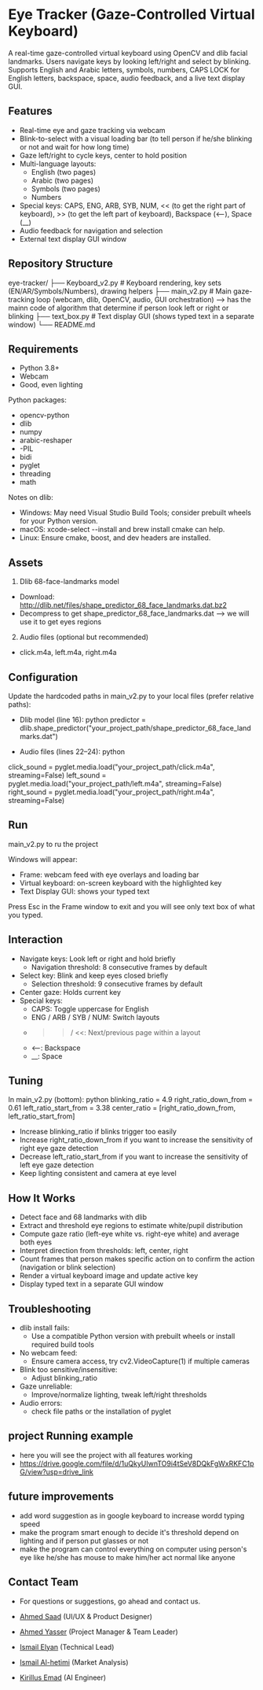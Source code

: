 # Eye Tracker (Gaze-Controlled Virtual Keyboard)

A real-time gaze-controlled virtual keyboard using OpenCV and dlib facial landmarks. Users navigate keys by looking left/right and select by blinking. Supports English and Arabic letters, symbols, numbers, CAPS LOCK for English letters, backspace, space, audio feedback, and a live text display GUI.

## Features

- Real-time eye and gaze tracking via webcam
- Blink-to-select with a visual loading bar (to tell person if he/she blinking or not and wait for how long time)
- Gaze left/right to cycle keys, center to hold position
- Multi-language layouts:
  - English (two pages)
  - Arabic (two pages)
  - Symbols (two pages)
  - Numbers
- Special keys: CAPS, ENG, ARB, SYB, NUM, << (to get the right part of keyboard), >> (to get the left part of keyboard), Backspace (<--), Space (__)
- Audio feedback for navigation and selection
- External text display GUI window

## Repository Structure


eye-tracker/
├── Keyboard_v2.py   # Keyboard rendering, key sets (EN/AR/Symbols/Numbers), drawing helpers
├── main_v2.py       # Main gaze-tracking loop (webcam, dlib, OpenCV, audio, GUI orchestration) --> has the mainn code of algorithm that determine if person look                         left or right or blinking
├── text_box.py      # Text display GUI (shows typed text in a separate window)
└── README.md


## Requirements

- Python 3.8+
- Webcam
- Good, even lighting

Python packages:
- opencv-python
- dlib
- numpy
- arabic-reshaper
- -PIL
- bidi
- pyglet
- threading
- math

Notes on dlib:
- Windows: May need Visual Studio Build Tools; consider prebuilt wheels for your Python version.
- macOS: xcode-select --install and brew install cmake can help.
- Linux: Ensure cmake, boost, and dev headers are installed.

## Assets

1) Dlib 68-face-landmarks model
- Download: http://dlib.net/files/shape_predictor_68_face_landmarks.dat.bz2
- Decompress to get shape_predictor_68_face_landmarks.dat --> we will use it to get eyes regions

2) Audio files (optional but recommended)
- click.m4a, left.m4a, right.m4a

## Configuration

Update the hardcoded paths in main_v2.py to your local files (prefer relative paths):

- Dlib model (line 16):
python
predictor = dlib.shape_predictor("your_project_path/shape_predictor_68_face_landmarks.dat")


- Audio files (lines 22–24):
python

click_sound = pyglet.media.load("your_project_path/click.m4a", streaming=False)
left_sound  = pyglet.media.load("your_project_path/left.m4a",  streaming=False)
right_sound = pyglet.media.load("your_project_path/right.m4a", streaming=False)


## Run

main_v2.py to ru the project


Windows will appear:
- Frame: webcam feed with eye overlays and loading bar
- Virtual keyboard: on-screen keyboard with the highlighted key
- Text Display GUI: shows your typed text

Press Esc in the Frame window to exit and you will see only text box of what you typed.

## Interaction

- Navigate keys: Look left or right and hold briefly
  - Navigation threshold: 8 consecutive frames by default
- Select key: Blink and keep eyes closed briefly
  - Selection threshold: 9 consecutive frames by default
- Center gaze: Holds current key
- Special keys:
  - CAPS: Toggle uppercase for English
  - ENG / ARB / SYB / NUM: Switch layouts
  - >> / <<: Next/previous page within a layout
  - <--: Backspace
  - __: Space

## Tuning

In main_v2.py (bottom):
python
blinking_ratio = 4.9
right_ratio_down_from = 0.61
left_ratio_start_from  = 3.38
center_ratio = [right_ratio_down_from, left_ratio_start_from]


- Increase blinking_ratio if blinks trigger too easily
- Increase right_ratio_down_from if you want to increase the sensitivity of right eye gaze detection
- Decrease left_ratio_start_from if you want to increase the sensitivity of left eye gaze detection
- Keep lighting consistent and camera at eye level

## How It Works

- Detect face and 68 landmarks with dlib
- Extract and threshold eye regions to estimate white/pupil distribution
- Compute gaze ratio (left-eye white vs. right-eye white) and average both eyes
- Interpret direction from thresholds: left, center, right
- Count frames that person makes specific action on to confirm the action (navigation or blink selection)
- Render a virtual keyboard image and update active key
- Display typed text in a separate GUI window

## Troubleshooting

- dlib install fails:
  - Use a compatible Python version with prebuilt wheels or install required build tools
- No webcam feed:
  - Ensure camera access, try cv2.VideoCapture(1) if multiple cameras
- Blink too sensitive/insensitive:
  - Adjust blinking_ratio
- Gaze unreliable:
  - Improve/normalize lighting, tweak left/right thresholds
- Audio errors:
  - check file paths or the installation of pyglet


## project Running example
- here you will see the project with all features working
- https://drive.google.com/file/d/1uQkyUIwnTO9i4tSeV8DQkFgWxRKFC1pG/view?usp=drive_link


## future improvements
- add word suggestion as in google keyboard to increase wordd typing speed
- make the program smart enough to decide it's threshold depend on lighting and if person put glasses or not
- make the program can control everything on computer using person's eye like he/she has mouse to make him/her act normal like anyone

  
## Contact Team
- For questions or suggestions, go ahead and contact us.
  
- [Ahmed Saad](https://github.com/Ahmedsaad427) (UI/UX & Product Designer)
- [Ahmed Yasser](https://github.com/ahmed-yasser-taha) (Project Manager & Team Leader)
- [Ismail Elyan](https://github.com/ismaillalyaan) (Technical Lead)
- [Ismail Al-hetimi](https://github.com/IsmailMohamed010) (Market Analysis)
- [Kirillus Emad](https://github.com/Kirillus-Emad) (AI Engineer)
